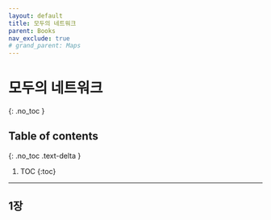 ```yaml
---
layout: default
title: 모두의 네트워크
parent: Books
nav_exclude: true
# grand_parent: Maps
---
```


# 모두의 네트워크
{: .no_toc }

## Table of contents
{: .no_toc .text-delta }

1. TOC
{:toc}

---
## 1장